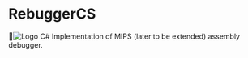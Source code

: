 # RebuggerCS
![Logo](http://imgur.com/1DQktA0)
C# Implementation of MIPS (later to be extended) assembly debugger.

